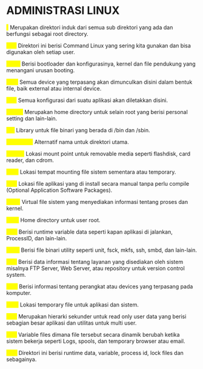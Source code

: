 # ADMINISTRASI LINUX

<mark style="color:yellow;">**/**</mark> Merupakan direktori induk dari semua sub direktori yang ada dan berfungsi sebagai root directory.

&#x20;<mark style="color:yellow;">**/bin**</mark> Direktori ini berisi Command Linux yang sering kita gunakan dan bisa digunakan oleh setiap user.&#x20;

<mark style="color:yellow;">**/boot**</mark> Berisi bootloader dan konfigurasinya, kernel dan file pendukung yang menangani urusan booting.&#x20;

<mark style="color:yellow;">**/dev**</mark> Semua device yang terpasang akan dimunculkan disini dalam bentuk file, baik external atau internal device.&#x20;

<mark style="color:yellow;">**/etc**</mark> Semua konfigurasi dari suatu aplikasi akan diletakkan disini.&#x20;

<mark style="color:yellow;">**/home**</mark> Merupakan home directory untuk selain root yang berisi personal setting dan lain-lain.&#x20;

<mark style="color:yellow;">**/lib**</mark> Library untuk file binari yang berada di /bin dan /sbin.&#x20;

<mark style="color:yellow;">**/lib\<qual>**</mark>  Alternatif nama untuk direktori utama.&#x20;

<mark style="color:yellow;">**/media**</mark> Lokasi mount point untuk removable media seperti flashdisk, card reader, dan cdrom.&#x20;

<mark style="color:yellow;">**/mnt**</mark> Lokasi tempat mounting file sistem sementara atau temporary.&#x20;

<mark style="color:yellow;">**/opt**</mark> Lokasi file aplikasi yang di install secara manual tanpa perlu compile (Optional Application Software Packages).&#x20;

<mark style="color:yellow;">**/proc**</mark> Virtual file sistem yang menyediakan informasi tentang proses dan kernel.&#x20;

<mark style="color:yellow;">**/root**</mark> Home directory untuk user root. &#x20;

<mark style="color:yellow;">**/run**</mark> Berisi runtime variable data seperti kapan aplikasi di jalankan, ProcessID, dan lain-lain.&#x20;

<mark style="color:yellow;">**/sbin**</mark> Berisi file binari utility seperti unit, fsck, mkfs, ssh, smbd, dan lain-lain.&#x20;

<mark style="color:yellow;">**/srv**</mark> Berisi data informasi tentang layanan yang disediakan oleh sistem misalnya FTP Server, Web Server, atau repository untuk version control system.&#x20;

<mark style="color:yellow;">**/sys**</mark> Berisi informasi tentang perangkat atau devices yang terpasang pada komputer.&#x20;

<mark style="color:yellow;">**/tmp**</mark> Lokasi temporary file untuk aplikasi dan sistem.&#x20;

<mark style="color:yellow;">**/usr**</mark> Merupakan hierarki sekunder untuk read only user data yang berisi sebagian besar aplikasi dan utilitas untuk multi user.&#x20;

<mark style="color:yellow;">**/var**</mark> Variable files dimana file tersebut secara dinamik berubah ketika sistem bekerja seperti Logs, spools, dan temporary browser atau email.&#x20;

<mark style="color:yellow;">**/run**</mark> Direktori ini berisi runtime data, variable, process id, lock files dan sebagainya.




